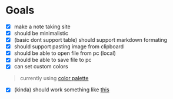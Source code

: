 # Goals
- [x] make a note taking site
- [x] should be minimalistic
- [x] (basic dont support table) should support markdown formating
- [x] should support pasting image from clipboard
- [x] should be able to open file from pc (local)
- [x] should be able to save file to pc
- [x] can set custom colors
> currently using [color palette](https://colorhunt.co/palette/181c143c3d37697565ecdfcc)
- [x] (kinda) should work something like [this](https://stackedit.io/app)